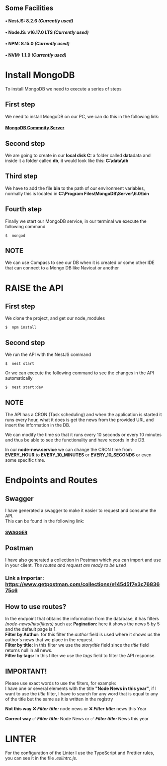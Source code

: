## Some Facilities

#### • **NestJS:** 8.2.6 _(Currently used)_<br />
#### • **NodeJS:** v16.17.0 LTS _(Currently used)_<br />

#### • **NPM:** 8.15.0 _(Currently used)_ <br />
#### • **NVM:** 1.1.9 _(Currently used)_ <br />

# Install MongoDB

To install MongoDB we need to execute a series of steps

## First step

We need to install MongoDB on our PC, we can do this in the following link:
#### [MongoDB Commnity Server](https://bitbucket.org/allas-repuestos/canje-premios-api/src/dev/)<br />

## Second step

We are going to create in our **local disk C:** a folder called **data**data and inside it a folder called **db**, it would look like this: **C:\data\db**

## Third step

We have to add the file **bin** to the path of our environment variables, normally this is located in **C:\Program Files\MongoDB\Server\6.0\bin**
## Fourth step

Finally we start our MongoDB service, in our terminal we execute the following command

```
$  mongod
```

## NOTE
We can use Compass to see our DB when it is created or some other IDE that can connect to a Mongo DB like Navicat or another

# RAISE the API

## First step

We clone the project, and get our node_modules

```
$  npm install
```

## Second step

We run the API with the NestJS command

```
$  nest start
```

Or we can execute the following command to see the changes in the API automatically

```
$  nest start:dev
```

## NOTE
The API has a CRON (Task scheduling) and when the application is started it runs every hour, what it does is get the news from the provided URL and insert the information in the DB.

We can modify the time so that it runs every 10 seconds or every 10 minutes and thus be able to see the functionality and have records in the DB.

In our **node-new.service** we can change the CRON time from **EVERY_HOUR** to **EVERY_10_MINUTES** or **EVERY_10_SECONDS** or even some specific time.


# Endpoints and Routes

## Swagger
I have generated a swagger to make it easier to request and consume the API. <br>
This can be found in the following link:
#### [SWAGGER](http://localhost:3000/api/)<br />

## Postman
I have also generated a collection in Postman which you can import and use in your client. _The routes and request are ready to be used_

### Link a importar: https://www.getpostman.com/collections/e145d5f7e3c7683675c6

## How to use routes?
In the endpoint that obtains the information from the database, it has filters _(node-news/hits/filters)_ such as:
**Pagination:** here it shows the news 5 by 5 and the default page is 1. <br>
**Filter by Author:** for this filter the _author_ field is used where it shows us the author's news that we place in the request. <br>
**Filter by title:** in this filter we use the _storytitle_ field since the _title_ field returns null in all news. <br>
**Filter by tags:** In this filter we use the _tags_ field to filter the API response. <br>

## IMPORTANT!
Please use exact words to use the filters, for example: <br>
I have one or several elements with the title **"Node News in this year"**, if I want to use the _title_ filter, I have to search for any word that is equal to any of the title but the same as it is written in the registry

**Not this way**
❌ **_Filter title:_** node news
or
❌ **_Filter title:_** news this Year

**Correct way**
✅ **_Filter title:_** Node News
or
✅ **_Filter title:_** News this year

# LINTER
For the configuration of the Linter I use the TypeScript and Prettier rules, you can see it in the file _.eslintrc.js_. <br>